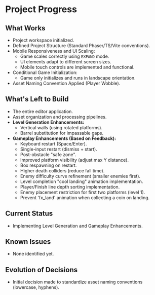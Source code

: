 # Project Progress

## What Works

- Project workspace initialized.
- Defined Project Structure (Standard Phaser/TS/Vite conventions).
- Mobile Responsiveness and UI Scaling:
  - Game scales correctly using `EXPAND` mode.
  - UI elements adapt to different screen sizes.
  - Mobile touch controls are implemented and functional.
- Conditional Game Initialization:
  - Game only initializes and runs in landscape orientation.
- Asset Naming Convention Applied (Player Wobble).

## What's Left to Build

- The entire editor application.
- Asset organization and processing pipelines.
- **Level Generation Enhancements:**
  - Vertical walls (using rotated platforms).
  - Barrel substitution for impassable gaps.
- **Gameplay Enhancements (Based on Feedback):**
  - Keyboard restart (Space/Enter).
  - Single-input restart (dismiss + start).
  - Post-obstacle "safe zone".
  - Improved platform visibility (adjust max Y distance).
  - Box respawning on restart.
  - Higher death colliders (reduce fall time).
  - Enemy difficulty curve refinement (smaller enemies first).
  - Level completion "cool landing" animation implementation.
  - Player/Finish line depth sorting implementation.
  - Enemy placement restriction for first two platforms (level 1).
  - Prevent 'fx_land' animation when collecting a coin on landing.

## Current Status

- Implementing Level Generation and Gameplay Enhancements.

## Known Issues

- None identified yet.

## Evolution of Decisions

- Initial decision made to standardize asset naming conventions (lowercase, hyphens).
